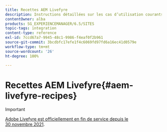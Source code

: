 ```yaml
---
title: Recettes AEM Livefyre
description: Instructions détaillées sur les cas d’utilisation courants d’Adobe Experience Manager Livefyre.
contentOwner: alba
products: SG_EXPERIENCEMANAGER/6.5/SITES
topic-tags: integration
content-type: reference
exl-id: 7ccd67a7-9945-48c1-9986-f4eaf0f2b961
source-git-commit: 3bcdbfc17efe1f4c6069fd97fd6a16ec41d0579e
workflow-type: tm+mt
source-wordcount: '26'
ht-degree: 100%

---
```


# Recettes AEM Livefyre{#aem-livefyre-recipes}

>[!IMPORTANT]
>
>[Adobe Livefyre est officiellement en fin de service depuis le 30 novembre 2021](https://experienceleague.adobe.com/docs/discontinued/using/livefyre.html?lang=fr).

<!--
Step-by-step instructions on common use cases for Adobe Experience Manager Livefyre.

## Curate UGC using the out-of-the-box Livefyre AEM components and display using Livefyre Media Wall {#curate-ugc-using-the-out-of-the-box-livefyre-aem-components-and-display-using-livefyre-media-wall}

Media Wall streams social and native Livefyre content into a real-time social wall. There are multiple ways to implement Media Wall in AEM depending on your use case and requirements.

The AEM Livefyre Package provides an out-of-box implementation, whereas the traditional integration provides the ability to create custom Livefyre AEM components.

### AEM Integration {#aem-integration}

The Livefyre Adobe Experience Manager Package is available for AEM 6.1, 6.2SP1, 6.3, ,6.4 and 6.4 SP1. AEM 5.x and 6.0 are not supported. For detailed instructions, see [Integrating with Livefyre](https://helpx.adobe.com/experience-manager/6-4/sites/administering/using/livefyre.html).

To see which Livefyre Apps are supported, see the [AEM Support Matrix for Livefyre Apps](https://helpx.adobe.com/experience-manager/6-3/sites/administering/using/livefyre.html#AEMSupportMatrixforLivefyreApps).

### Traditional Implementation (for customized AEM components) {#traditional-implementation-for-customized-aem-components}

There are three ways to implement Livefyre into a custom AEM component or other CMSs like WordPress, Sitecore, or DemandWare. A traditional Livefyre integration is CMS agnostic.

**Method 1: Designer App Implementation**

* **What:** Simplest and fastest way of integrating a Livefyre App. You can design, configure, and generate a customized JavaScript embed code to integrate a Media Wall App on a page in minutes.
* **How:**  [Create, Preview, Publish, and Embed a Media Wall App](https://experienceleague.adobe.com/docs/livefyre/using/apps/c-create-an-app.html)

* **Example:** [https://codepen.io/dharafyre/pen/bvGrLo](https://codepen.io/dharafyre/pen/bvGrLo)

**Method 2: SDK Implementation**

* **What:** [Livefyre.js](https://experienceleague.adobe.com/docs/livefyre/implementation/c-livefyre_js.html) is the core library that powers Apps and Auth on a site. It defines the global *window.Livefyre* object and a single public method, *Livefyre.require*, which can be used to load other Livefyre JavaScript libraries that help with embedding Livefyre Apps and integrating with third party User Auth platforms.

* **How**: [Use the Livefyre JavaScript SDK's streamhub-wallpackage](https://experienceleague.adobe.com/docs/livefyre/implementation/app-integrations/c-media-wall-integration.html)

* **Example**: [https://codepen.io/dharafyre/pen/KZKBNv?editors=1010](https://codepen.io/dharafyre/pen/KZKBNv?editors=1010)

For advanced customizations using the SDK, see [StreamHub SDKs](https://github.com/Livefyre/streamhub-sdk).

**Method 3: API Implementation**

* For creating customized experiences and data visualizations, Livefyre Apps can be created from scratch by consuming Livefyre and social data using the [Bootstrap and Stream API](https://experienceleague.adobe.com/docs/livefyre/implementation/advanced-topics/bootstrap-stream-api.html).

Make sure you follow [Twitter](https://developer.twitter.com/en/developer-terms/display-requirements.html), [Facebook](https://en.facebookbrand.com/guidelines/brand), and [Instagram](https://en.instagram-brand.com/) display guidelines when building the UI for UGC.

### Media Wall Authentication Integration {#media-wall-authentication-integration}

For Media Wall Integrations requiring authentication, see:

* [Customize Single Sign on Integration](https://helpx.adobe.com/experience-manager/6-4/sites/administering/using/livefyre.html#CustomizeSingleSignonIntegration) for AEM Identity Management
* [Identity Integration](https://experienceleague.adobe.com/docs/livefyre/implementation/identity-integration/t-about-identity-integration.html) for third party authentication platforms

### Use Case Overview {#use-case-overview}

As an AEM customer, I want to curate UGC using the out-of-the-box Livefyre AEM components and display using Livefyre Media Wall:

Steps to implement:

1. [Getting Started](https://helpx.adobe.com/experience-manager/6-3/sites/administering/using/livefyre.html)
1. [Configure AEM to use Livefyre](https://helpx.adobe.com/experience-manager/6-3/sites/administering/using/livefyre.html)
1. [Drag and drop AEM Media Wall component onto your page](https://helpx.adobe.com/experience-manager/6-3/sites/administering/using/livefyre.html#UseLivefyrewithAEMSites)
1. [Configure Streams and add rules to curate UGC and display on the Media Wall component](https://experienceleague.adobe.com/docs/livefyre/using/streams/c-streams.html)

For training videos on streaming UGC, see [Create Automatic Content Streams and Search Social Content in Adobe Experience Manager Livefyre](https://helpx.adobe.com/experience-manager/tutorials.html).

### Customer Examples {#customer-examples}

* [CNN Media Wall](https://edition.cnn.com/specials/nepal-earthquake-media-wall)
* [PGA Tour Media Wall](https://www.pgatour.com/social-hub.html)

For creating customized experiences and data visualizations, Livefyre Apps can be created from scratch by consuming Livefyre and social data using the [Bootstrap and Stream API](https://experienceleague.adobe.com/docs/livefyre/implementation/advanced-topics/bootstrap-stream-api.html).

For Livefyre Apps requiring authentication, see [Identity Integration](https://experienceleague.adobe.com/docs/livefyre/implementation/identity-integration/t-about-identity-integration.html) for third party authentication platforms.

* [PGA Tour Media Wall](https://www.pgatour.com/social-hub.html)
* [TimeOut](https://www.timeout.com/london/restaurants/forest-bar-kitchen#tab_panel_3)

## Integrate Livefyre Comments using AEM Components or traditional Livefyre integration {#integrate-livefyre-comments-using-aem-components-or-traditional-livefyre-integration}

### AEM Integration {#aem-integration-1}

The Livefyre Adobe Experience Manager Package is available for AEM 6.1, 6.2SP1, 6.3, ,6.4 and 6.4 SP1. AEM 5.x and 6.0 are not supported. For detailed instructions, see [Integrating with Livefyre](https://helpx.adobe.com/experience-manager/6-4/sites/administering/using/livefyre.html).

### Traditional Implementation (for customized AEM components) {#traditional-implementation-for-customized-aem-components-1}

There are three ways to implement Livefyre Comments App into a custom AEM component or other CMSs like WordPress, Sitecore, or DemandWare. A traditional Livefyre integration is CMS agnostic.

**Method 1: Designer App Implementation**

* **What:** Simplest and fastest way of integrating a Livefyre App. You can design, configure, and generate a customized JavaScript embed code to integrate a Media Wall App on a page in minutes.
* **How:** [Create, Preview, Publish, and Embed a Comments App](https://experienceleague.adobe.com/docs/livefyre/using/apps/c-create-an-app.html)

* **Example:** [https://codepen.io/dharafyre/pen/oYoJdP](https://codepen.io/dharafyre/pen/oYoJdP)

**Method 2: SDK Implementation**

* **What:** [Livefyre.js](https://experienceleague.adobe.com/docs/livefyre/implementation/c-livefyre_js.html) is the core library that powers Apps and Auth on a site. It defines the global *window.Livefyre* object and a single public method, *Livefyre.require*, which can be used to load other Livefyre JavaScript libraries that help with embedding Livefyre Apps and integrating with third party User Auth platforms.

* **How:**

    * Create a collection/App using [CollectionMeta token](https://experienceleague.adobe.com/docs/livefyre/implementation/getting-started/implementation-process/c-collectionmeta-tokent.html).
    * Integrate [Comments App](https://experienceleague.adobe.com/docs/livefyre/implementation/app-integrations/comments/c-comments-integration.html) into sites using the Livefyre.js embed code structure.

* **Example:**  [https://codepen.io/dharafyre/pen/oYoJdP](https://codepen.io/dharafyre/pen/oYoJdP)

For advanced customizations using the SDK, see [StreamHub SDKs](https://github.com/Livefyre/streamhub-sdk).

**Method 3: API Implementation**

* For creating customized experiences and data visualizations, Livefyre Apps can be created from scratch by consuming Livefyre and social data using the [Bootstrap and Stream API](https://experienceleague.adobe.com/docs/livefyre/implementation/advanced-topics/bootstrap-stream-api.html).

### Comments App Authentication Integration {#comments-app-authentication-integration}

* [Customize Single Sign on Integration](https://helpx.adobe.com/experience-manager/6-4/sites/administering/using/livefyre.html#CustomizeSingleSignonIntegration) for AEM Identity Management
* [Identity Integration](https://experienceleague.adobe.com/docs/livefyre/implementation/identity-integration/t-about-identity-integration.html) for third party authentication platforms

### Customer Examples {#customer-examples-1}

* [Poise (Kimberly Klark)](https://www.poise.com/en-us/advice-and-support/blog-and-podcast/blog/5-holiday-party-tips-for-managing-lbl)

## Use Livefyre AEM Assets integration to import UGC in AEM Assets {#use-livefyre-aem-assets-integration-to-import-ugc-in-aem-assets}

**Livefyre Setup (for UGC Curation and Rights Management):**

1. [Configure Streams and Add Rules to curate UGC to Livefyre Asset Library Folders](https://experienceleague.adobe.com/docs/livefyre/using/streams/c-streams.html).

    1. For training videos on streaming UGC, see [Create Automatic Content Streams and Search Social Content in Adobe Experience Manager Livefyre](https://helpx.adobe.com/experience-manager/tutorials.html).

1. [Gather, organize, and manage curated UGC in Livefyre Asset Library folders](https://experienceleague.adobe.com/docs/livefyre/using/library/assets/c-assets.html).

    1. For training videos on creating and managing folders in the Livefyre Studio Asset Library, see [Work with Assets in Adobe Experience Manager Livefyre](https://helpx.adobe.com/experience-manager/tutorials.html).

1. [Request Rights for curated UGC using Livefyre Studio](https://experienceleague.adobe.com/docs/livefyre/using/rights-requests/c-how-requesting-rights-works.html).

**AEM Setup (for importing UGC to AEM Assets):**

1. [Getting Started](https://helpx.adobe.com/experience-manager/6-3/sites/administering/using/livefyre.html#GettingStarted)
1. [Configure AEM to use Livefyre](https://helpx.adobe.com/experience-manager/6-3/sites/administering/using/livefyre.html#ConfigureAEMtouseLivefyre)
1. [Import UGC curated by Livefyre in to AEM Assets](https://helpx.adobe.com/experience-manager/6-3/sites/administering/using/livefyre.html#UseLivefyrewithAEMAssets)

* [Tourism Australia](https://www.australia.com/en-us)

## Integrate Livefyre Reviews using AEM Components or traditional Livefyre integration {#integrate-livefyre-reviews-using-aem-components-or-traditional-livefyre-integration}

### AEM Integration {#aem-integration-2}

The Livefyre Adobe Experience Manager Package is available for AEM 6.1, 6.2SP1, 6.3, ,6.4 and 6.4 SP1. AEM 5.x and 6.0 are not supported. For detailed instructions, see [Integrating with Livefyre](https://helpx.adobe.com/experience-manager/6-4/sites/administering/using/livefyre.html).

Reviews Component is not a supported component for AEM 6.1. Check the [AEM support matrix for all Livefyre Apps](https://helpx.adobe.com/experience-manager/6-3/sites/administering/using/livefyre.html#AEMSupportMatrixforLivefyreApps).

### Traditional Implementation (for customized AEM components) {#traditional-implementation-for-customized-aem-components-2}

There are two ways to implement Livefyre Reviews App into a custom AEM component or other CMSs like WordPress, Sitecore, or DemandWare. A traditional Livefyre integration is CMS agnostic.

**Method 1: SDK Implementation**

* **What:** [Livefyre.js](https://experienceleague.adobe.com/docs/livefyre/implementation/c-livefyre_js.html) is the core library that powers Apps and Auth on a site. It defines the global *window.Livefyre* object and a single public method, *Livefyre.require*, which can be used to load other Livefyre JavaScript libraries that help with embedding Livefyre Apps and integrating with third party User Auth platforms.

* **How:**

    * Create the Reviews [CollectionMeta token](https://experienceleague.adobe.com/docs/livefyre/implementation/app-integrations/c-reviews-integration.html) to specify metadata to store within the Reviews Collection.
    * Integrate [Reviews App](https://experienceleague.adobe.com/docs/livefyre/implementation/app-integrations/c-reviews-integration.html) into Sites using the *Livefyre.js* embed code structure

* **Example:**  [https://codepen.io/dharafyre/pen/GXgvvd](https://codepen.io/dharafyre/pen/GXgvvd)

For advanced customizations using the SDK, see [StreamHub SDKs](https://github.com/Livefyre/streamhub-sdk).

**Method 2: API Implementation**

* For creating customized experiences and data visualizations, Livefyre Apps can be created from scratch by consuming Livefyre and social data using the Bootstrap and Stream API.

Additional Ratings and Reviews APIs can be found [here](https://api.livefyre.com/docs/apis/by-category/ratings-and-reviews).

### Comments App Authentication Integration {#comments-app-authentication-integration-1}

* [Customize Single Sign on Integration](https://helpx.adobe.com/experience-manager/6-4/sites/administering/using/livefyre.html#CustomizeSingleSignonIntegration) for AEM Identity Management
* [Identity Integration](https://experienceleague.adobe.com/docs/livefyre/implementation/identity-integration/t-about-identity-integration.html) for third party authentication platforms

### Customer Examples {#customer-examples-2}

* [TimeOut](https://www.timeout.com/london/restaurants/forest-bar-kitchen#tab_panel_3)
* [myrecipes](https://www.myrecipes.com/recipe/shrimp-florentine-pasta)
-->
